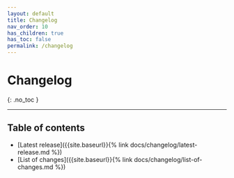 ```yaml
---
layout: default
title: Changelog
nav_order: 10
has_children: true
has_toc: false
permalink: /changelog
---
```


# Changelog
{: .no_toc }

---

## Table of contents
- [Latest release]({{site.baseurl}}{% link docs/changelog/latest-release.md %})
- [List of changes]({{site.baseurl}}{% link docs/changelog/list-of-changes.md %})